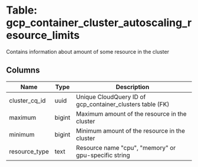 
# Table: gcp_container_cluster_autoscaling_resource_limits
Contains information about amount of some resource in the cluster
## Columns
| Name        | Type           | Description  |
| ------------- | ------------- | -----  |
|cluster_cq_id|uuid|Unique CloudQuery ID of gcp_container_clusters table (FK)|
|maximum|bigint|Maximum amount of the resource in the cluster|
|minimum|bigint|Minimum amount of the resource in the cluster|
|resource_type|text|Resource name "cpu", "memory" or gpu-specific string|
